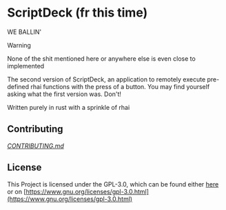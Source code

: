 # ScriptDeck (fr this time)

WE BALLIN'

> [!WARNING]
> None of the shit mentioned here or anywhere else is even close to implemented

The second version of ScriptDeck, an application to remotely execute pre-defined rhai functions with the press of a button.
You may find yourself asking what the first version was. Don't!

Written purely in rust with a sprinkle of rhai

## Contributing

*[CONTRIBUTING.md](./CONTRIBUTING.md)*

## License

This Project is licensed under the GPL-3.0, which can be found either [here](./LICENSE) or on [https://www.gnu.org/licenses/gpl-3.0.html](https://www.gnu.org/licenses/gpl-3.0.html)

